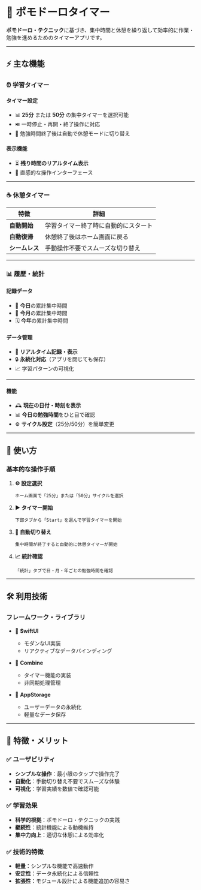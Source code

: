 # 🍅 ポモドーロタイマー

**ポモドーロ・テクニック**に基づき、集中時間と休憩を繰り返して効率的に作業・勉強を進めるためのタイマーアプリです。

---

## ⚡ 主な機能

### ⏰ 学習タイマー

#### タイマー設定
- 📊 **25分** または **50分** の集中タイマーを選択可能
- ⏯️ 一時停止・再開・終了操作に対応
- 🔄 勉強時間終了後は自動で休憩モードに切り替え

#### 表示機能
- ⏳ **残り時間のリアルタイム表示**
- 📱 直感的な操作インターフェース

---

### ☕ 休憩タイマー

| 特徴 | 詳細 |
|------|------|
| **自動開始** | 学習タイマー終了時に自動的にスタート |
| **自動復帰** | 休憩終了後はホーム画面に戻る |
| **シームレス** | 手動操作不要でスムーズな切り替え |

---

### 📊 履歴・統計

#### 記録データ
- 📅 **今日**の累計集中時間
- 📆 **今月**の累計集中時間  
- 🗓️ **今年**の累計集中時間

#### データ管理
- 💾 **リアルタイム記録・表示**
- 🔒 **永続化対応**（アプリを閉じても保存）
- 📈 学習パターンの可視化

---

#### 機能
- 🕰️ **現在の日付・時刻を表示**
- 📊 **今日の勉強時間**をひと目で確認
- ⚙️ **サイクル設定**（25分/50分）を簡単変更

---

## 🎯 使い方

### 基本的な操作手順

1. **⚙️ 設定選択**
   ```
   ホーム画面で「25分」または「50分」サイクルを選択
   ```

2. **▶️ タイマー開始**
   ```
   下部タブから「Start」を選んで学習タイマーを開始
   ```

3. **🔄 自動切り替え**
   ```
   集中時間が終了すると自動的に休憩タイマーが開始
   ```

4. **📈 統計確認**
   ```
   「統計」タブで日・月・年ごとの勉強時間を確認
   ```

---


## 🛠️ 利用技術

### フレームワーク・ライブラリ
- 🎨 **SwiftUI**
  - モダンなUI実装
  - リアクティブなデータバインディング

- 🔄 **Combine**
  - タイマー機能の実装
  - 非同期処理管理

- 💾 **AppStorage**
  - ユーザーデータの永続化
  - 軽量なデータ保存


---

## 🎯 特徴・メリット

### ✅ ユーザビリティ
- **シンプルな操作**：最小限のタップで操作完了
- **自動化**：手動切り替え不要でスムーズな体験
- **可視化**：学習実績を数値で確認可能

### ✅ 学習効果
- **科学的根拠**：ポモドーロ・テクニックの実践
- **継続性**：統計機能による動機維持
- **集中力向上**：適切な休憩による効率化

### ✅ 技術的特徴
- **軽量**：シンプルな機能で高速動作
- **安定性**：データ永続化による信頼性
- **拡張性**：モジュール設計による機能追加の容易さ
